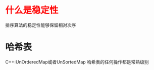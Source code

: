 # <font color = 'red'>什么是稳定性</font>
排序算法的稳定性能够保留相对次序

# 哈希表
C++:UnOrderedMap或者UnSortedMap
哈希表的任何操作都是常熟级别
